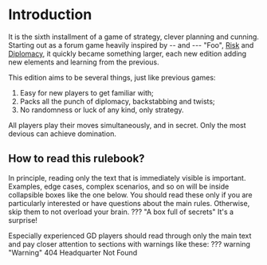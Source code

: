 # Introduction

It is the sixth installment of a game of strategy, clever planning and cunning. Starting out as a forum game heavily inspired by -- and --- "Foo", [Risk](https://en.wikipedia.org/wiki/Risk_(game)) and [Diplomacy](https://en.wikipedia.org/wiki/Diplomacy_(game)), it quickly became something larger, each new edition adding new elements and learning from the previous.

This edition aims to be several things, just like previous games:

1. Easy for new players to get familiar with;
2. Packs all the punch of diplomacy, backstabbing and twists;
3. No randomness or luck of any kind, only strategy.

All players play their moves simultaneously, and in secret. Only the most devious can achieve domination.

## How to read this rulebook?
In principle, reading only the text that is immediately visible is important. Examples, edge cases, complex scenarios, and so on will be inside collapsible boxes like the one below. You should read these only if you are particularly interested or have questions about the main rules. Otherwise, skip them to not overload your brain.
??? "A box full of secrets"
    It's a surprise!

Especially experienced GD players should read through only the main text and pay closer attention to sections with warnings like these:
??? warning "Warning"
    404 Headquarter Not Found